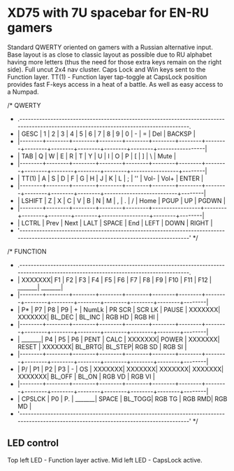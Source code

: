 # XD75 with 7U spacebar for EN-RU gamers

Standard QWERTY oriented on gamers with a Russian alternative input.
Base layout is as close to classic layout as possible due to RU alphabet having more letters (thus the need for those extra keys remain on the right side).
Full uncut 2x4 nav cluster.
Caps Lock and Win keys sent to the Function layer.
TT(1) - Function layer tap-toggle at CapsLock position provides fast F-keys access in a heat of a battle. As well as easy access to a Numpad.

/* QWERTY
 * .--------------------------------------------------------------------------------------------------------------------------------------.
 * | GESC   | 1      | 2      | 3      | 4      | 5      | 6      | 7      | 8      | 9      | 0      | -      | =      | Del    | BACKSP |
 * |--------+--------+--------+--------+--------+--------+--------+--------+--------+--------+--------+--------+--------+-----------------|
 * | TAB    | Q      | W      | E      | R      | T      | Y      | U      | I      | O      | P      | [      | ]      | \      | Mute   |
 * |--------+--------+--------+--------+--------+--------+--------+--------+--------+--------+--------+--------+-----------------+--------|
 * | TT(1)  | A      | S      | D      | F      | G      | H      | J      | K      | L      | ;      | ''     | Vol-   | Vol+   | ENTER  |
 * |--------+--------+--------+--------+--------+--------+--------+--------+--------+--------+--------+--------------------------+--------|
 * | LSHIFT | Z      | X      | C      | V      | B      | N      | M      | ,      | .      | /      | Home   | PGUP   | UP     | PGDWN  |
 * |--------+--------+--------+--------+--------+-----------------+--------+--------+--------+--------+-----------------+--------+--------|
 * | LCTRL  | Prev   | Next   | LALT   |                                SPACE                         | End    | LEFT   | DOWN   | RIGHT  |
 * '--------------------------------------------------------------------------------------------------------------------------------------'
 */

/* FUNCTION
 * .--------------------------------------------------------------------------------------------------------------------------------------.
 * | XXXXXXX| F1     | F2     | F3     | F4     | F5     | F6     | F7     | F8     | F9     | F10    | F11    | F12    | _______| _______|
 * |--------+--------+--------+--------+--------+--------+--------+--------+--------+--------+--------+--------+--------+--------+--------|
 * | P*     | P7     | P8     | P9     | +      | NumLk  | PR SCR | SCR LK | PAUSE  | XXXXXXX| XXXXXXX| BL_DEC | BL_INC | RGB HD | RGB HI |
 * |--------+--------+--------+--------+--------+--------+--------+--------+--------+--------+--------+--------+--------+--------+--------|
 * | _______| P4     | P5     | P6     | PENT   | CALC   | XXXXXXX| POWER  | XXXXXXX| RESET  | XXXXXXX| BL_BRTG| BL_STEP| RGB SD | RGB SI |
 * |--------+--------+--------+--------+--------+--------+--------+--------+--------+--------+--------+--------+--------+--------+--------|
 * | P/     | P1     | P2     | P3     | -      | OS     | XXXXXXX| XXXXXXX| XXXXXXX| XXXXXXX| XXXXXXX| BL_OFF | BL_ON  | RGB VD | RGB VI |
 * |--------+--------+--------+--------+--------+--------+--------+--------+--------+--------+--------+--------+--------+--------+--------|
 * | CPSLCK | P0     | P.     | _______|                             SPACE                            | BL_TOGG| RGB TG | RGB RMD| RGB MD |
 * '--------------------------------------------------------------------------------------------------------------------------------------'
 */


## LED control

Top left LED - Function layer active.
Mid left LED - CapsLock active.
